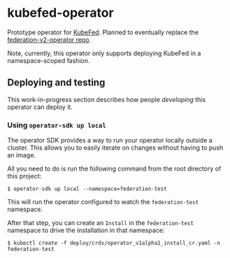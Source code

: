 # kubefed-operator

Prototype operator for [KubeFed](https://github.com/kubernetes-sigs/federation-v2). Planned to eventually replace the [federation-v2-operator repo](https://github.com/openshift/federation-v2-operator).

Note, currently, this operator only supports deploying KubeFed in a namespace-scoped fashion.

## Deploying and testing

This work-in-progress section describes how people _developing_ this operator can deploy it.

### Using `operator-sdk up local`

The operator SDK provides a way to run your operator locally outside a cluster. This allows you to easily iterate on changes without having to push an image.

All you need to do is run the following command from the root directory of this project:

```
$ operator-sdk up local --namespace=federation-test
```

This will run the operator configured to watch the `federation-test` namespace.

After that step, you can create an `Install` in the `federation-test` namespace to drive the installation in that namespace:

```
$ kubectl create -f deploy/crds/operator_v1alpha1_install_cr.yaml -n federation-test
```